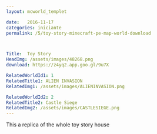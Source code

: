 ```yaml
---
layout: mcworld_templet

date:   2016-11-17
categories: iniciante
permalink: /5/toy-story-minecraft-pe-map-world-download



Title:  Toy Story
HeadImg: /assets/images/48268.png
download: https://z4yq2.app.goo.gl/9u7X

RelatedWorldId1: 1
RelatedTitle1: ALIEN INVASION
RelatedImg1: /assets/images/ALIENINVASION.png

RelatedWorldId2: 2
RelatedTitle2: Castle Siege
RelatedImg2: /assets/images/CASTLESIEGE.png
---
```

This a replica of the whole toy story house
